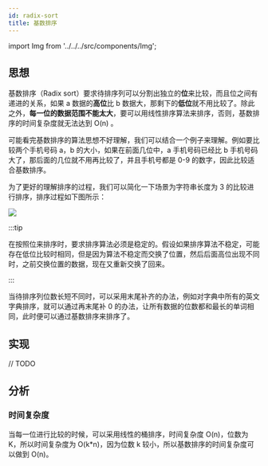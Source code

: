 ```yaml
---
id: radix-sort
title: 基数排序
---
```


import Img from '../../../src/components/Img';

## 思想

基数排序（Radix sort）要求待排序列可以分割出独立的**位**来比较，而且位之间有递进的关系，如果 a 数据的**高位**比 b 数据大，那剩下的**低位**就不用比较了。除此之外，**每一位的数据范围不能太大**，要可以用线性排序算法来排序，否则，基数排序的时间复杂度就无法达到 O(n) 。

可能看完基数排序的算法思想不好理解，我们可以结合一个例子来理解。例如要比较两个手机号码 a，b 的大小，如果在前面几位中，a 手机号码已经比 b 手机号码大了，那后面的几位就不用再比较了，并且手机号都是 0-9 的数字，因此比较适合基数排序。

为了更好的理解排序的过程，我们可以简化一下场景为字符串长度为 3 的比较进行排序，排序过程如下图所示：

<Img w="600" src='https://cosmos-x.oss-cn-hangzhou.aliyuncs.com/20200725232102.png'/>

:::tip

在按照位来排序时，要求排序算法必须是稳定的。假设如果排序算法不稳定，可能存在低位比较时相同，但是因为算法不稳定而交换了位置，然后后面高位出现不同时，之前交换位置的数据，现在又重新交换了回来。

:::

当待排序列位数长短不同时，可以采用末尾补齐的办法，例如对字典中所有的英文字典排序，就可以通过再末尾补 0 的办法，让所有数据的位数都和最长的单词相同，此时便可以通过基数排序来排序了。

## 实现

// TODO

## 分析

### 时间复杂度

当每一位进行比较的时候，可以采用线性的桶排序，时间复杂度 O(n)，位数为 K，所以时间复杂度为 O(k\*n)，因为位数 k 较小，所以基数排序的时间复杂度可以做到 O(n)。
